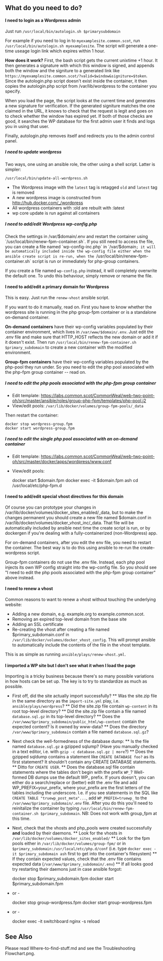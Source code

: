 ## What do you need to do?
#### I need to login as a Wordpress admin

Just run `/usr/local/bin/autologin.sh $primarysubdomain`

For example if you need to log in to `myexamplesite.common.scot`, run `/usr/local/bin/autologin.sh myexamplesite`. The script will generate a one-time useage login link which expires within 1 hour.

**How does it work?**
First, the bash script gets the current unixtime +1 hour. It then generates a signature with which this window is signed, and appends both the window and the signiture to a generated link like `https://myexamplesite.common.scot/?valid=$window&signiture=$token`. Since the autologin.php script doesn't exist inside the container, it then copies the autologin.php script from /var/lib/wordpress to the container you specify.

When you load the page, the script looks at the current time and generates a new signature for verification. If the generated signiture matches the one claimed in the URL, it knows to check that the request is legit and goes on to check whether the window has expired yet. If both of those checks are good, it searches the WP database for the first admin user it finds and logs you in using that user.

Finally, autologin.php removes itself and redirects you to the admin control panel.

##### I need to update wordpress
Two ways, one using an ansible role, the other using a shell script. Latter is simpler:

    /usr/local/bin/update-all-wordpress.sh

* The Wordpress image with the `latest` tag is retagged `old` and `latest` tag is removed
* A new wordpress image is constructed from http://hub.docker.com/_/wordpress
* All wordpress containers with :old are rebuilt with :latest
* wp core update is run against all containers

##### I need to add/edit Wordpress wp-config.php

Check the settings in /var/$domain/.env and restart the container using `/usr/local/bin/renew-fpm-container.sh`. If you still need to access the file, you can create a file named `wp-config-inc.php` in `/var/$domain`; it will be automatically included inside the wp-config file either when the ansible create script is re-run, when the `/usr/local/bin/renew-fpm-container.sh` script is run or immediately for php-group containers.

If you create a file named `wp-config.php` instead, it will completely overwrite the default one. To undo this behaviour, simply remove or rename the file.

#### I need to add/edit a primary domain for Wordpress
This is easy. Just run the `renew-vhost` ansible script.

If you want to do it manually, read on. First you have to know whether the wordpress site is running in the php group-fpm container or is a standalone on-demand container.

**On-demand containers** have their wp-config variables populated by their container environment, which lives in `/var/www/$domain/.env`. Just edit the .env file and make sure that HTTP_HOST reflects the new domain or add it if it doesn't exist. Then run `/usr/local/bin/renew-fpm-container.sh $primary_subdomain` to create a new container with the modified environment.

**Group-fpm containers** have their wp-config variables populated by the php-pool they run under. So you need to edit the php pool associated with the php-fpm group container -- read on.

##### I need to edit the php pools associated with the php-fpm group container

* Edit template: https://labs.common.scot/CommonWeal/web-two-point-oh/src/master/ansible/roles/group-php-fpm/templates/php-pool.j2
* View/edit pools: `/var/lib/docker/volumes/group-fpm-pools/_data`

Then restart the container:

    docker stop wordpress-group.fpm
    docker start wordpress-group.fpm

##### I need to edit the single php pool associated with an on-demand container

* Edit template: https://labs.common.scot/CommonWeal/web-two-point-oh/src/master/docker/apps/wordpress/www.conf
* View/edit pools: 

    docker start $domain.fpm
    docker exec -it $domain.fpm ash
    cd /usr/local/etc/php-fpm.d

#### I need to add/edit special vhost directives for this domain

Of course you can prototype your changes in /var/lib/docker/volumes/docker_sites_enabled/_data, but to make the changes permanent you should create a new file named $domain.conf in /var/lib/docker/volumes/docker_vhost_inc/_data. That file will be automatically included by ansible next time the create script is run, or by dockergen if you're dealing with a fully-containerized (non-Wordpress) app.

For on-demand containers, after you edit the env file, you need to restart the container. The best way is to do this using ansible to re-run the create-wordpress script.

Group-fpm containers do not use the .env file. Instead, each php pool injects its own WP config straight into the wp-config file. So you should see "I need to edit the php pools associated with the php-fpm group container" above instead.

#### I need to renew a vhost

Common reasons to want to renew a vhost without touching the underlying website:

* Adding a new domain, e.g. example.org to example.common.scot.
* Removing an expired top-level domain from the base site
* Adding an SSL certificate
* Re-creating the vhost after creating a file named $primary_subdomain.conf in `/var/lib/docker/volumes/docker_vhost_config`. This will prompt ansible to automatically include the contents of the file in the vhost template.

This is as simple as running `ansible/plays/renew-vhost.yml`.

#### I imported a WP site but I don't see what it when I load the page

Importing is a tricky business because there's so many possible variations in how hosts can be set up. The key is to try to standardize as much as possible.

* First off, did the site actually import successfully?
** Was the site.zip file in the same directory as the `import-site.yml` play, i.e. `ansible/plays/wordpress`?
** Did the site.zip file contain `wp-content` in its root top-level directory?
** Did the site.zip file contain a file named `database.sql.gz` in its top-level directory?
** Does the `/var/www/$primary_subdomain/public_html/wp-content` contain the expected content? Is it owned by www-data?
** Does the directory `/var/www/$primary_subdomain` contain a file named `database.sql.gz`?
* Next check the well-formedness of the database dump:
** Is the file named `database.sql.gz` a gzipped sqlump? (Have you manually checked in a text editor, i.e. with `gzip -c database.sql.gz | more`?)
** Does the gzipped sqldump contains a statement like `CREATE DATABASE foo?` as its first statement? It shouldn't contain any CREATE DATABASE statements. ** Ditto for `CREATE USER`.
** Does the database.sql file contain statements where the tables don't begin with the prefix `WP_`? Well-formed DB dumps use the default WP_ prefix. If yours doesn't, you can either do a search/replace or (better) edit the .env file and add WP_PREFIX=your_prefix, where your_prefix are the first letters of the tables including the underscore. I.e. if you see statements in the SQL like `CREATE TABLE "truewp_post_meta"...`, add `WP_PREFIX=truewp_` to the `/var/www/$primary_subdomain/.env` file. After you do this you'll need to reinitalize the container by typing `/usr/local/bin/renew-fpm-container.sh $primary_subdomain`. NB: Does not work with group_fpm at this time.
* Next, check that the vhosts and php_pools were created successfully **and** loaded by their daemons.
** Look for the vhosts in `/var/lib/docker/volumes/docker_sites_enabled/` 
** Look for the fpm pools either in `/var/lib/docker/volumes/group-fpm/` or in `$primary_subdomain:/usr/local/etc/php.d/conf` (i.e. type `docker exec -it $primary_subdomain ash` first to get into the container's filesystem)
** If they contain expected values, check that the .env file contains expected data (`/var/www/$primary_subdomain/.env`) 
** If all looks good try restarting their daemons just in case ansible forgot:

    docker stop $primary_subdomain.fpm
    docker start $primary_subdomain.fpm

- or -

    docker stop group-wordpress.fpm
    docker start group-wordpress.fpm

- or -

    docker exec -it switchboard nginx -s reload

## See Also

Please read Where-to-find-stuff.md and see the Troubleshooting Flowchart.png.